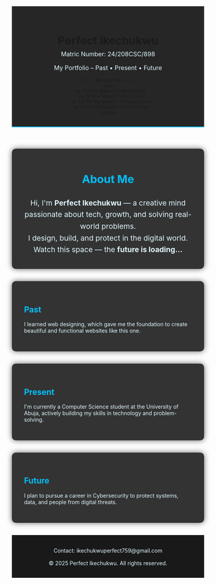 
<html lang="en">
<head>
  <meta charset="UTF-8" />
  <meta name="viewport" content="width=device-width, initial-scale=1.0"/>
  <title>Perfect Ikechukwu - Portfolio</title>
  <!-- Font Awesome for social icons -->
  <link
    rel="stylesheet"
    href="https://cdnjs.cloudflare.com/ajax/libs/font-awesome/6.5.0/css/all.min.css"
    crossorigin="anonymous"
    referrerpolicy="no-referrer"
  />
  <style>
    html {
      scroll-behavior: smooth;
    }

    body {
      margin: 0;
      padding: 0;
      font-family: Arial, sans-serif;
      color: white;
      background: dark blue;
      background-image: url('https://cdn.pixabay.com/photo/2022/01/10/11/12/technology-6928592_1280.jpg');
      background-repeat: no-repeat;
      background-size: cover;
      background-position: center center;
      background-attachment: fixed;
      overflow-x: hidden;
      position: relative;
    }

    /* Floating black animations */
    .floating-bg span {
      position: absolute;
      display: block;
      width: 20px;
      height: 20px;
      background: rgba(255, 255, 255, 0.2);
      border-radius: 50%;
      animation: floatUp 15s linear infinite;
      bottom: -50px;
    }

    .floating-bg span:nth-child(1) { left: 10%; width: 15px; height: 15px; }
    .floating-bg span:nth-child(2) { left: 20%; }
    .floating-bg span:nth-child(3) { left: 35%; width: 25px; height: 25px; }
    .floating-bg span:nth-child(4) { left: 50%; }
    .floating-bg span:nth-child(5) { left: 65%; width: 10px; height: 10px; }
    .floating-bg span:nth-child(6) { left: 80%; width: 30px; height: 30px; }

    @keyframes floatUp {
      0% { transform: translateY(0) scale(1); opacity: 0.6; }
      50% { transform: translateY(-300px) scale(1.2); opacity: 0.3; }
      100% { transform: translateY(-1000px) scale(0.8); opacity: 0; }
    }

    .floating-bg {
      position: fixed;
      top: 0;
      left: 0;
      width: 100%;
      height: 200%;
      z-index: 1;
      pointer-events: none;
    }

    header {
      background-color: rgba(0, 0, 0, 0.85);
      padding: 2rem 1rem 1rem;
      text-align: center;
      border-bottom: 2px solid #00bfff;
      position: relative;
      z-index: 2;
    }

    header h1 {
      font-size: 1.8rem;
      margin-bottom: 0.5rem;
    }

    .intro {
      font-size: 1rem;
      margin-top: 0.5rem;
    }

    nav {
      margin-top: 1rem;
    }

    nav a {
      color: #00bfff;
      text-decoration: none;
      margin: 0 15px;
      font-weight: bold;
      transition: color 0.3s;
    }

    nav a:hover {
      color: white;
    }

    section {
      max-width: 800px;
      margin: 2rem auto;
      padding: 2rem;
      background: rgba(0, 0, 0, 0.8);
      border-radius: 10px;
      box-shadow: 0 0 15px rgba(0,0,0,0.6);
      position: relative;
      z-index: 2;
    }

    h2 {
      color: #00bfff;
    }

    p {
      color: #e0f7ff;
    }

    .about-me {
      text-align: center;
      font-size: 1.2rem;
      line-height: 1.6;
      padding: 1rem 2rem;
    }

    footer {
      text-align: center;
      padding: 1rem;
      background: rgba(0, 0, 0, 0.9);
      color: #ccc;
      margin-top: 2rem;
      position: relative;
      z-index: 2;
    }

    .contact {
      margin-top: 1rem;
    }

    .social-icons {
      margin-top: 1rem;
    }

    .social-icons a {
      color: #00bfff;
      text-decoration: none;
      margin: 0 10px;
      font-size: 1.5rem;
      transition: transform 0.3s, color 0.3s;
    }

    .social-icons a:hover {
      color: #ffffff;
      transform: scale(1.2);
    }
  </style>
</head>
<body>

  <!-- Floating animation -->
  <div class="floating-bg">
    <span></span><span></span><span></span><span></span><span></span><span></span>
  </div>

  <!-- Header -->
  <header>
    <h1>Perfect Ikechukwu</h1>
    <p class="intro">Matric Number: 24/208CSC/898</p>
    <p class="intro">My Portfolio – Past • Present • Future</p>

    <!-- Navigation -->
    <nav>
      <a href="#about">About</a>
      <a href="#past">Past</a>
      <a href="#present">Present</a>
      <a href="#future">Future</a>
    </nav>
  </header>

  <!-- About Me -->
  <section id="about" class="about-me">
    <h2>About Me</h2>
    <p>Hi, I'm <strong>Perfect Ikechukwu</strong> — a creative mind passionate about tech, growth, and solving real-world problems.<br>
    I design, build, and protect in the digital world. <br>
    Watch this space — the <strong>future is loading...</strong></p>
  </section>

  <!-- Past -->
  <section id="past">
    <h2>Past</h2>
    <p>I learned web designing, which gave me the foundation to create beautiful and functional websites like this one.</p>
  </section>

  <!-- Present -->
  <section id="present">
    <h2>Present</h2>
    <p>I'm currently a Computer Science student at the University of Abuja, actively building my skills in technology and problem-solving.</p>
  </section>

  <!-- Future -->
  <section id="future">
    <h2>Future</h2>
    <p>I plan to pursue a career in Cybersecurity to protect systems, data, and people from digital threats.</p>
  </section>

  <!-- Footer -->
  <footer>
    <div class="contact">
      <p>Contact: ikechukwuperfect759@gmail.com</p>
    </div>
    <div class="social-icons">
      <a href="mailto:ikechukwuperfect759@gmail.com" title="Email"><i class="fas fa-envelope"></i></a>
      <a href="https://github.com/real-saint" title="GitHub"><i class="fab fa-github"></i></a>
      <a href="https://linkedin.com" title="LinkedIn"><i class="fab fa-linkedin"></i></a>
      <a href="https://instagram.com" title="Instagram"><i class="fab fa-instagram"></i></a>
    </div>
    <p>&copy; 2025 Perfect Ikechukwu. All rights reserved.</p>
  </footer>

</body>
</html>
